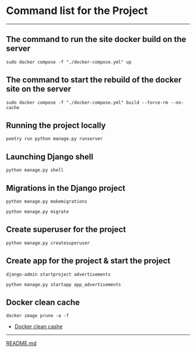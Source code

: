 # Command list for the Project

___

## The command to run the site docker build on the server
```commandline
sudo docker compose -f "./docker-compose.yml" up
```


## The command to start the rebuild of the docker site on the server
```commandline
sudo docker compose -f "./docker-compose.yml" build --force-rm --no-cache
```

## Running the project locally
```commandline
poetry run python manage.py runserver
```

## Launching Django shell
```commandline
python manage.py shell
```

## Migrations in the Django project
```commandline
python manage.py makemigrations
```
```commandline
python manage.py migrate
```

## Create superuser for the project
```commandline
python manage.py createsuperuser
```

## Create app for the project & start the project
```commandline
django-admin startproject advertisements
```
```commandline
python manage.py startapp app_advertisements
```

## Docker clean cache
```commandline
docker image prune -a -f
``` 

* [Docker clean cashe](https://dev.to/ajeetraina/how-to-clear-docker-cache-2nnp)

___

[README.md](..%2FREADME.md)
